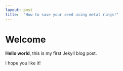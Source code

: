 ```yaml
---
layout: post
title:  "How to save your seed using metal rings!"
---
```


# Welcome

**Hello world**, this is my first Jekyll blog post.

I hope you like it!
